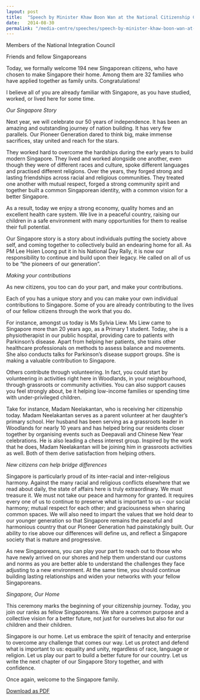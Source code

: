 ```yaml
---
layout: post
title:  "Speech by Minister Khaw Boon Wan at the National Citizenship Ceremony 2014"
date:   2014-08-30
permalink: "/media-centre/speeches/speech-by-minister-khaw-boon-wan-at-the-national-citizenship-ceremony-2014"
---
```


Members of the National Integration Council

Friends and fellow Singaporeans

Today, we formally welcome 194 new Singaporean citizens, who have chosen to make Singapore their home. Among them are 32 families who have applied together as family units. Congratulations!

I believe all of you are already familiar with Singapore, as you have studied, worked, or lived here for some time.

_Our Singapore Story_

Next year, we will celebrate our 50 years of independence. It has been an amazing and outstanding journey of nation building. It has very few parallels. Our Pioneer Generation dared to think big, make immense sacrifices, stay united and reach for the stars.

They worked hard to overcome the hardships during the early years to build modern Singapore. They lived and worked alongside one another, even though they were of different races and culture, spoke different languages and practised different religions. Over the years, they forged strong and lasting friendships across racial and religious communities. They treated one another with mutual respect, forged a strong community spirit and together built a common Singaporean identity, with a common vision for a better Singapore.

As a result, today we enjoy a strong economy, quality homes and an excellent health care system. We live in a peaceful country, raising our children in a safe environment with many opportunities for them to realise their full potential.

Our Singapore story is a story about individuals putting the society above self, and coming together to collectively build an endearing home for all. As PM Lee Hsien Loong put it in his National Day Rally, it is now our responsibility to continue and build upon their legacy. He called on all of us to be “the pioneers of our generation”.

_Making your contributions_

As new citizens, you too can do your part, and make your contributions.

Each of you has a unique story and you can make your own individual contributions to Singapore. Some of you are already contributing to the lives of our fellow citizens through the work that you do.

For instance, amongst us today is Ms Sylvia Liew. Ms Liew came to Singapore more than 20 years ago, as a Primary 1 student. Today, she is a physiotherapist in our public hospital, providing care to patients with Parkinson’s disease. Apart from helping her patients, she trains other healthcare professionals on methods to assess balance and movements. She also conducts talks for Parkinson’s disease support groups. She is making a valuable contribution to Singapore.

Others contribute through volunteering. In fact, you could start by volunteering in activities right here in Woodlands, in your neighbourhood, through grassroots or community activities. You can also support causes you feel strongly about, be it helping low-income families or spending time with under-privileged children.

Take for instance, Madam Neelakantan, who is receiving her citizenship today. Madam Neelakantan serves as a parent volunteer at her daughter’s primary school. Her husband has been serving as a grassroots leader in Woodlands for nearly 10 years and has helped bring our residents closer together by organising events such as Deepavali and Chinese New Year celebrations. He is also leading a chess interest group. Inspired by the work that he does, Madam Neelakantan will be joining him in grassroots activities as well. Both of them derive satisfaction from helping others.

_New citizens can help bridge differences_

Singapore is particularly proud of its inter-racial and inter-religious harmony. Against the many racial and religious conflicts elsewhere that we read about daily, the state of affairs here is truly extraordinary. We must treasure it. We must not take our peace and harmony for granted. It requires every one of us to continue to preserve what is important to us – our social harmony; mutual respect for each other; and graciousness when sharing common spaces. We will also need to impart the values that we hold dear to our younger generation so that Singapore remains the peaceful and harmonious country that our Pioneer Generation had painstakingly built. Our ability to rise above our differences will define us, and reflect a Singapore society that is mature and progressive.

As new Singaporeans, you can play your part to reach out to those who have newly arrived on our shores and help them understand our customs and norms as you are better able to understand the challenges they face adjusting to a new environment. At the same time, you should continue building lasting relationships and widen your networks with your fellow Singaporeans.

_Singapore, Our Home_

This ceremony marks the beginning of your citizenship journey. Today, you join our ranks as fellow Singaporeans. We share a common purpose and a collective vision for a better future, not just for ourselves but also for our children and their children.

Singapore is our home. Let us embrace the spirit of tenacity and enterprise to overcome any challenge that comes our way. Let us protect and defend what is important to us: equality and unity, regardless of race, language or religion. Let us play our part to build a better future for our country. Let us write the next chapter of our Singapore Story together, and with confidence.

Once again, welcome to the Singapore family.

[Download as PDF](https://github.com/isomerpages/isomerpages-stratgroup/raw/master/images/Speeches/speech-by-minister-khaw-boon-wan-at-the-national-citizenship-ceremony-2014.pdf)
